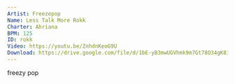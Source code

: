 ```yaml
---
Artist: Freezepop
Name: Less Talk More Rokk
Charter: Ahriana
BPM: 125
ID: rokk
Video: https://youtu.be/ZnhdnKeoG9U
Download: https://drive.google.com/file/d/1bE-yB3mwUGVhmk9m7Gt78O34gK81k8Dm/view
---
```

freezy pop

